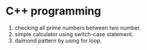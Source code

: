 # C++ programming
1. checking all prime numbers between two number. 
2. simple calculator using switch-case statement.
3. daimond pattern by using for loop.
